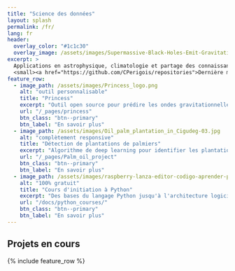 ```yaml
---
title: "Science des données"
layout: splash
permalink: /fr/
lang: fr
header:
  overlay_color: "#1c1c30"
  overlay_image: /assets/images/Supermassive-Black-Holes-Emit-Gravitational-Waves-scaled.webp
excerpt: >
  Applications en astrophysique, climatologie et partage des connaissances.<br />
  <small><a href="https://github.com/CPerigois/repositories">Dernière mise à jour : 1er juil.</a></small>
feature_row:
  - image_path: /assets/images/Princess_logo.png
    alt: "outil personnalisable"
    title: "Princess"
    excerpt: "Outil open source pour prédire les ondes gravitationnelles à partir de modèles astrophysiques."
    url: "/_pages/princess"
    btn_class: "btn--primary"
    btn_label: "En savoir plus"
  - image_path: /assets/images/Oil_palm_plantation_in_Cigudeg-03.jpg
    alt: "complètement responsive"
    title: "Détection de plantations de palmiers"
    excerpt: "Algorithme de deep learning pour identifier les plantations d'huile de palme sur images satellites. En développement."
    url: "/_pages/Palm_oil_project"
    btn_class: "btn--primary"
    btn_label: "En savoir plus"
  - image_path: /assets/images/raspberry-lanza-editor-codigo-aprender-python-lenguaje-ia-3008158.webp
    alt: "100% gratuit"
    title: "Cours d'initiation à Python"
    excerpt: "Des bases du langage Python jusqu'à l'architecture logicielle avancée"
    url: "/docs/python_courses/"
    btn_class: "btn--primary"
    btn_label: "En savoir plus"      
---
```

## Projets en cours
{% include feature_row %}